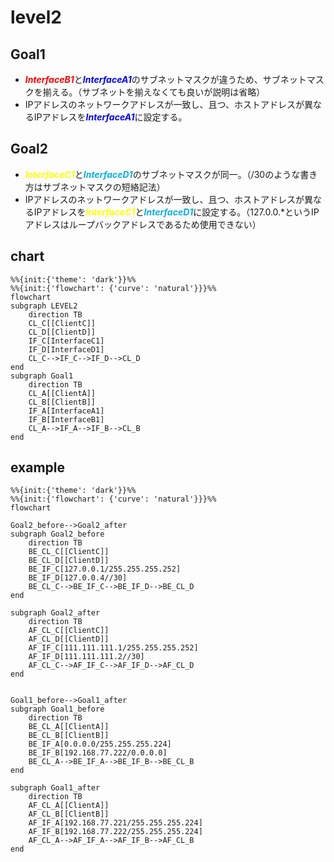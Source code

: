 # level2

## Goal1
* <font color="red">***InterfaceB1***</font>と<font color="blue">***InterfaceA1***</font>のサブネットマスクが違うため、サブネットマスクを揃える。（サブネットを揃えなくても良いが説明は省略）
* IPアドレスのネットワークアドレスが一致し、且つ、ホストアドレスが異なるIPアドレスを<font color="blue">***InterfaceA1***</font>に設定する。

## Goal2
* <font color="yellow">***InterfaceC1***</font>と<font color="skayblue">***InterfaceD1***</font>のサブネットマスクが同一。（/30のような書き方はサブネットマスクの短絡記法）
* IPアドレスのネットワークアドレスが一致し、且つ、ホストアドレスが異なるIPアドレスを<font color="yellow">***InterfaceC1***</font>と<font color="skayblue">***InterfaceD1***</font>に設定する。（127.0.0.*というIPアドレスはループバックアドレスであるため使用できない）

## chart
```mermaid
%%{init:{'theme': 'dark'}}%%
%%{init:{'flowchart': {'curve': 'natural'}}}%%
flowchart
subgraph LEVEL2
    direction TB
    CL_C[[ClientC]]
    CL_D[[ClientD]]
    IF_C[InterfaceC1]
    IF_D[InterfaceD1]
    CL_C-->IF_C-->IF_D-->CL_D
end
subgraph Goal1
    direction TB
    CL_A[[ClientA]]
    CL_B[[ClientB]]
    IF_A[InterfaceA1]
    IF_B[InterfaceB1]
    CL_A-->IF_A-->IF_B-->CL_B
end
```

## example
```mermaid
%%{init:{'theme': 'dark'}}%%
%%{init:{'flowchart': {'curve': 'natural'}}}%%
flowchart

Goal2_before-->Goal2_after
subgraph Goal2_before
    direction TB
    BE_CL_C[[ClientC]]
    BE_CL_D[[ClientD]]
    BE_IF_C[127.0.0.1/255.255.255.252]
    BE_IF_D[127.0.0.4//30]
    BE_CL_C-->BE_IF_C-->BE_IF_D-->BE_CL_D
end

subgraph Goal2_after
    direction TB
    AF_CL_C[[ClientC]]
    AF_CL_D[[ClientD]]
    AF_IF_C[111.111.111.1/255.255.255.252]
    AF_IF_D[111.111.111.2//30]
    AF_CL_C-->AF_IF_C-->AF_IF_D-->AF_CL_D
end


Goal1_before-->Goal1_after
subgraph Goal1_before
    direction TB
    BE_CL_A[[ClientA]]
    BE_CL_B[[ClientB]]
    BE_IF_A[0.0.0.0/255.255.255.224]
    BE_IF_B[192.168.77.222/0.0.0.0]
    BE_CL_A-->BE_IF_A-->BE_IF_B-->BE_CL_B
end

subgraph Goal1_after
    direction TB
    AF_CL_A[[ClientA]]
    AF_CL_B[[ClientB]]
    AF_IF_A[192.168.77.221/255.255.255.224]
    AF_IF_B[192.168.77.222/255.255.255.224]
    AF_CL_A-->AF_IF_A-->AF_IF_B-->AF_CL_B
end
```
